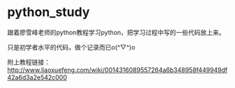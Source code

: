# python_study

跟着廖雪峰老师的python教程学习python，把学习过程中写的一些代码放上来。

只是初学者水平的代码，做个记录而已o(^▽^)o

附上教程链接：http://www.liaoxuefeng.com/wiki/0014316089557264a6b348958f449949df42a6d3a2e542c000
